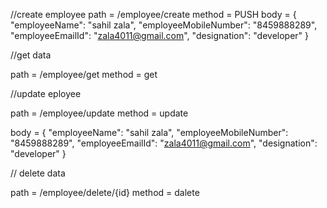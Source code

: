 //create employee
path = /employee/create     method = PUSH
body = 
{
    "employeeName": "sahil zala",
    "employeeMobileNumber": "8459888289",
    "employeeEmailId": "zala4011@gmail.com",
    "designation": "developer"
}

//get data

path = /employee/get method = get



//update eployee

path = /employee/update     method = update

body = 
{
    "employeeName": "sahil zala",
    "employeeMobileNumber": "8459888289",
    "employeeEmailId": "zala4011@gmail.com",
    "designation": "developer"
}


// delete data

path = /employee/delete/{id} method = dalete
